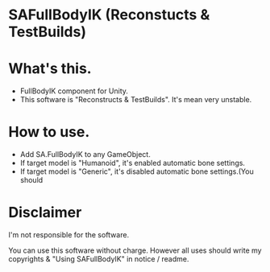 
# SAFullBodyIK (Reconstucts & TestBuilds)

# What's this.

- FullBodyIK component for Unity.
- This software is "Reconstructs & TestBuilds". It's mean very unstable.

# How to use.

- Add SA.FullBodyIK to any GameObject.
- If target model is "Humanoid", it's enabled automatic bone settings.
- If target model is "Generic", it's disabled automatic bone settings.(You should 

# Disclaimer

I'm not responsible for the software.

You can use this software without charge.
However all uses should write my copyrights & "Using SAFullBodyIK" in notice / readme.

